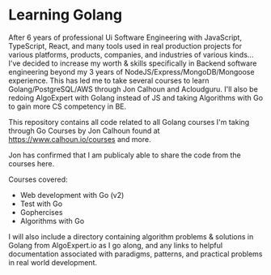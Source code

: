 # Learning Golang

After 6 years of professional Ui Software Engineering with JavaScript, TypeScript, React, and many tools used in real production projects for various platforms, products, companies, and industries of various kinds... I've decided to increase my worth & skills specifically in Backend software engineering beyond my 3 years of NodeJS/Express/MongoDB/Mongoose experience. This has led me to take several courses to learn Golang/PostgreSQL/AWS through Jon Calhoun and Acloudguru. I'll also be redoing AlgoExpert with Golang instead of JS and taking Algorithms with Go to gain more CS competency in BE.

This repository contains all code related to all Golang courses I'm taking through Go Courses by Jon Calhoun found at https://www.calhoun.io/courses and more.

Jon has confirmed that I am publicaly able to share the code from the courses here.

Courses covered:

- Web development with Go (v2)
- Test with Go
- Gophercises
- Algorithms with Go

I will also include a directory containing algorithm problems & solutions in Golang from AlgoExpert.io as I go along, and any links to helpful documentation associated with paradigms, patterns, and practical problems in real world development.
